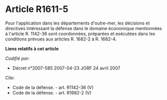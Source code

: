 # Article R1611-5

Pour l'application dans les départements d'outre-mer, les décisions et directives intéressant la défense dans le domaine
économique mentionnées à l'article R. 1142-36 sont coordonnées, préparées et exécutées dans les conditions prévues aux
articles R. 1682-2 à R. 1682-4.

**Liens relatifs à cet article**

_Codifié par_:

  - Décret n°2007-585 2007-04-23 JORF 24 avril 2007

_Cite_:

  - Code de la défense. - art. R1142-36 (V)
  - Code de la défense. - art. R1682-2 (V)
